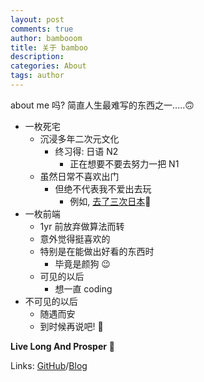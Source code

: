 ```yaml
---
layout: post
comments: true
author: bambooom
title: 关于 bamboo
description: 
categories: About
tags: author
---
```


about me 吗? 简直人生最难写的东西之一.....🙃

<!--more-->

- 一枚死宅
  + 沉浸多年二次元文化
    * 终习得: 日语 N2
      - 正在想要不要去努力一把 N1
  + 虽然日常不喜欢出门
    * 但绝不代表我不爱出去玩
      - 例如, [去了三次日本](http://bambooom.github.io/2017/01/13/lets-go-to-japan/)🌸
- 一枚前端
  + 1yr 前放弃做算法而转
  + 意外觉得挺喜欢的
  + 特别是在能做出好看的东西时
    * 毕竟是颜狗 😉
  + 可见的以后
    * 想一直 coding
- 不可见的以后
  + 随遇而安
  + 到时候再说吧! 🤗


**Live Long And Prosper** 🖖

Links: [GitHub](https://github.com/bambooom)/[Blog](https://bambooom.github.io/)
